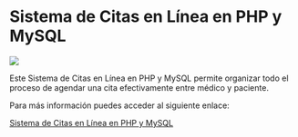 # Sistema de Citas en Línea en PHP y MySQL

<img src="https://i0.wp.com/www.configuroweb.com/wp-content/uploads/2022/06/Sistema-de-Citas-en-Linea-en-PHP-y-MySQL.png?resize=800%2C500&ssl=1">

Este Sistema de Citas en Línea en PHP y MySQL permite organizar todo el proceso de agendar una cita efectivamente entre médico y paciente.

Para más información puedes acceder al siguiente enlace:

<a href="https://www.configuroweb.com/sistema-de-citas-en-linea-en-php-y-mysql/">Sistema de Citas en Línea en PHP y MySQL
<a/>
